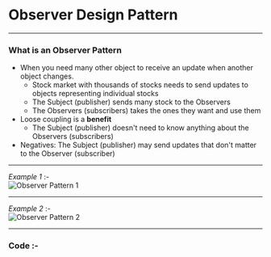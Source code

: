 # Observer Design Pattern

***
### What is an Observer Pattern
-	When you need many other object to receive an update when another object changes.
	-	Stock market with thousands of stocks needs to send updates to objects representing individual stocks
	-	The Subject (publisher) sends many stock to the Observers
	-	The Observers (subscribers) takes the ones they want and use them
-	Loose coupling is a __benefit__
	-	The Subject (publisher) doesn't need to know anything about the Observers (subscribers)
-	Negatives: The Subject (publisher) may send updates that don't matter to the Observer (subscriber)

***
_Example 1_ :-  
![Observer Pattern 1](http://www.dofactory.com/images/diagrams/net/observer.gif)

***
_Example 2_ :-  
![Observer Pattern 2](https://i.pinimg.com/564x/94/96/54/949654de0340cc1f7361e48511ab670e--class-diagram-design-patterns.jpg)

***
### Code :-
<script src="https://gist.github.com/KushalKatta/195bf21fa999a991187cd89c495175f7.js"></script>
